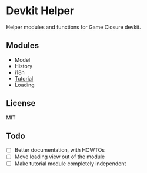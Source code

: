 # Devkit Helper

Helper modules and functions for Game Closure devkit.

## Modules
* Model
* History
* i18n
* [Tutorial](https://medium.com/engineering-hashcube/tutorial-design-and-implementation-for-games-36cd919a000)
* Loading

## License
MIT

## Todo
- [ ] Better documentation, with HOWTOs
- [ ] Move loading view out of the module
- [ ] Make tutorial module completely independent
